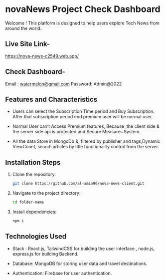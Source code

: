 # novaNews Project Check Dashboard

Welcome ! This platform is designed to help users explore Tech News from around the world.

## Live Site Link-

https://nova-news-c2549.web.app/

## Check Dashboard-

Email : watermelon@gmail.com
Password: Admin@2022


## Features and Characteristics

- Users can select the Subscription Time period and Buy Subscription. After that
subscription period end premium user will be normal user.

- Normal User can’t Access Premium features, Because ,the client side & the server side
api is protected and Secure Measures System.

- All the data Store in MongoDb &, filtered by publisher and tags,Dynamic ViewCount,
search articles by title functionality control from the server.

## Installation Steps

1. Clone the repository:
    ```sh
    git clone https://github.com/al-amin90/nova-news-client.git
    ```
2. Navigate to the project directory:
    ```sh
    cd folder-name
    ```
3. Install dependencies:
    ```sh
    npm i
    ```

## Technologies Used

- Stack : React.js, TailwindCSS for building the user interface , node.js, express.js for building Backend.

- Database: MongoDB for storing user data and travel destinations.

- Authentication: Firebase for user authentication.